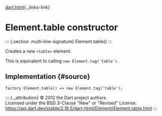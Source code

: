 [dart:html](../../dart-html/dart-html-library){._links-link}

Element.table constructor
=========================

::: {.section .multi-line-signature}
Element.table()
:::

Creates a new `<table>` element.

This is equivalent to calling `new Element.tag('table')`.

Implementation {#source}
--------------

``` {.language-dart data-language="dart"}
factory Element.table() => new Element.tag('table');
```

::: {._attribution}
© 2012 the Dart project authors\
Licensed under the BSD 3-Clause \"New\" or \"Revised\" License.\
<https://api.dart.dev/stable/2.18.5/dart-html/Element/Element.table.html>
:::

